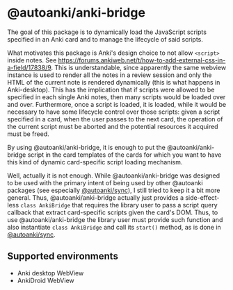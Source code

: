 # @autoanki/anki-bridge

The goal of this package is to dynamically load the JavaScript scripts specified in an Anki card and to manage the lifecycle of said scripts.

What motivates this package is Anki's design choice to not allow `<script>` inside notes. See https://forums.ankiweb.net/t/how-to-add-external-css-in-a-field/17838/9. This is understandable, since apparently the same webview instance is used to render all the notes in a review session and only the HTML of the current note is rendered dynamically (this is what happens in Anki-desktop). This has the implication that if scripts were allowed to be specified in each single Anki notes, then many scripts would be loaded over and over. Furthermore, once a script is loaded, it is loaded, while it would be necessary to have some lifecycle control over those scripts: given a script specified in a card, when the user passes to the next card, the operation of the current script must be aborted and the potential resources it acquired must be freed.

By using @autoanki/anki-bridge, it is enough to put the @autoanki/anki-bridge script in the card templates of the cards for which you want to have this kind of dynamic card-specific script loading mechanism.

Well, actually it is not enough. While @autoanki/anki-bridge was designed to be used with the primary intent of being used by other @autoanki packages (see especially [@autoanki/sync](../autoanki-sync/)), I still tried to keep it a bit more general. Thus, @autoanki/anki-bridge actually just provides a side-effect-less `class AnkiBridge` that requires the library user to pass a script query callback that extract card-specific scripts given the card's DOM. Thus, to use @autoanki/anki-bridge the library user must provide such function and also instantiate `class AnkiBridge` and call its `start()` method, as is done in [@autoanki/sync](../autoanki-sync/src/bridge/index.ts).

## Supported environments

- Anki desktop WebView
- AnkiDroid WebView

